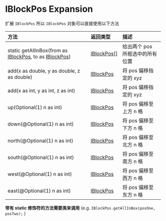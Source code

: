 # IBlockPos Expansion

扩展 `IBlockPos` 所以 `IBlockPos` 对象可以直接使用以下方法

| 方法 | 返回类型 | 描述 |
| :------------------- | :------------------- | :------------------- |
| static getAllInBox(from as [IBlockPos](https://docs.blamejared.com/1.12/en/Vanilla/World/IBlockPos/), to as [IBlockPos](https://docs.blamejared.com/1.12/en/Vanilla/World/IBlockPos/)) | [IBlockPos[]](https://docs.blamejared.com/1.12/en/Vanilla/World/IBlockPos/) | 给出两个 pos 所框选中的所有位置 |
| add(x as double, y as double, z as double) | [IBlockPos](https://docs.blamejared.com/1.12/en/Vanilla/World/IBlockPos/) | 将 pos 偏移指定的 xyz |
| add(x as int, y as int, z as int) | [IBlockPos](https://docs.blamejared.com/1.12/en/Vanilla/World/IBlockPos/) | 将 pos 偏移指定的 xyz |
| up(Optional(1) n as int) | [IBlockPos](https://docs.blamejared.com/1.12/en/Vanilla/World/IBlockPos/) | 将 pos 偏移至上方 n 格 |
| down(@Optional(1) n as int) | [IBlockPos](https://docs.blamejared.com/1.12/en/Vanilla/World/IBlockPos/) | 将 pos 偏移至下方 n 格 |
| north(@Optional(1) n as int) | [IBlockPos](https://docs.blamejared.com/1.12/en/Vanilla/World/IBlockPos/) | 将 pos 偏移至北方 n 格 |
| south(@Optional(1) n as int) | [IBlockPos](https://docs.blamejared.com/1.12/en/Vanilla/World/IBlockPos/) | 将 pos 偏移至南方 n 格 |
| west(@Optional(1) n as int) | [IBlockPos](https://docs.blamejared.com/1.12/en/Vanilla/World/IBlockPos/) | 将 pos 偏移至西方 n 格 |
| east(@Optional(1) n as int) | [IBlockPos](https://docs.blamejared.com/1.12/en/Vanilla/World/IBlockPos/) | 将 pos 偏移至东方 n 格 |

**带有 static 修饰符的方法需要类来调用** (e.g. `IBlockPos.getAllInBox(posOne, posTwo);` )
